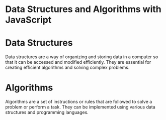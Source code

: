 # Data Structures and Algorithms with JavaScript
# Data Structures
Data structures are a way of organizing and storing data in a computer so that it can be accessed and modified efficiently. They are essential for creating efficient algorithms and solving complex problems.
# Algorithms
Algorithms are a set of instructions or rules that are followed to solve a problem or perform a task. They can be implemented using various data structures and programming languages.
